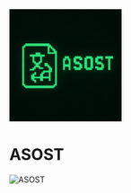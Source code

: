 <img src="5.png" alt="Project Logo" width="200"/>

# ASOST



![ASOST](https://github.com/user-attachments/assets/215b6b41-7ea6-4dca-8332-3c31ca1dc217)

